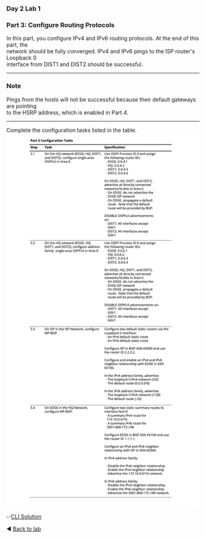 ### Day 2 Lab 1 
### Part 3: Configure Routing Protocols
In this part, you configure IPv4 and IPv6 routing protocols.  At the end of this part, the  
network should be fully converged.  IPv4 and IPv6 pings to the ISP router's Loopback 0  
interface from DIST1 and DIST2 should be successful.

---
### Note
Pings from the hosts will not be successful because their default gateways are pointing  
to the HSRP address, which is enabled in Part 4.

---
Complete the configuration tasks listed in the table.
![Part3 tasks](/images/pt3-tasks1.png)

✅[CLI Solution](/solutions/day2lab1-3.md)

◀️ [Back to lab](https://github.com/tech-zero/ccnp-encor/blob/main/labs/_ciscopress/lab1/README.md)
